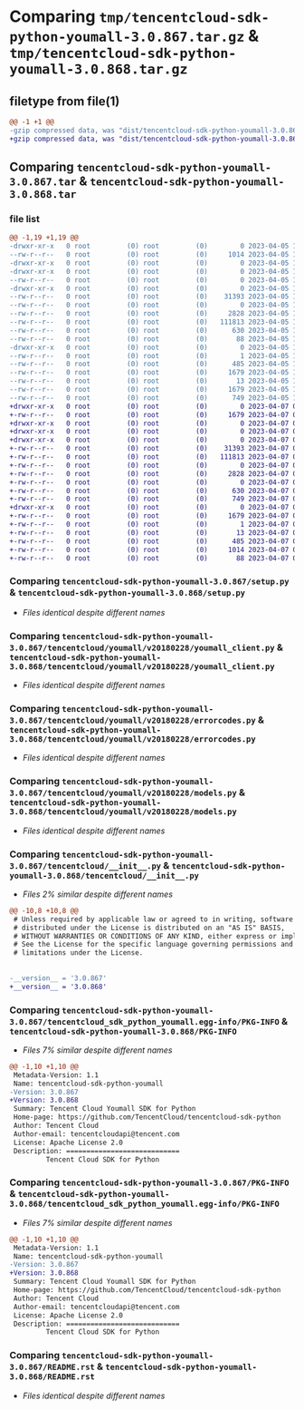 # Comparing `tmp/tencentcloud-sdk-python-youmall-3.0.867.tar.gz` & `tmp/tencentcloud-sdk-python-youmall-3.0.868.tar.gz`

## filetype from file(1)

```diff
@@ -1 +1 @@
-gzip compressed data, was "dist/tencentcloud-sdk-python-youmall-3.0.867.tar", last modified: Wed Apr  5 17:01:08 2023, max compression
+gzip compressed data, was "dist/tencentcloud-sdk-python-youmall-3.0.868.tar", last modified: Fri Apr  7 01:08:46 2023, max compression
```

## Comparing `tencentcloud-sdk-python-youmall-3.0.867.tar` & `tencentcloud-sdk-python-youmall-3.0.868.tar`

### file list

```diff
@@ -1,19 +1,19 @@
-drwxr-xr-x   0 root         (0) root         (0)        0 2023-04-05 17:01:08.000000 tencentcloud-sdk-python-youmall-3.0.867/
--rw-r--r--   0 root         (0) root         (0)     1014 2023-04-05 17:01:08.000000 tencentcloud-sdk-python-youmall-3.0.867/setup.py
-drwxr-xr-x   0 root         (0) root         (0)        0 2023-04-05 17:01:08.000000 tencentcloud-sdk-python-youmall-3.0.867/tencentcloud/
-drwxr-xr-x   0 root         (0) root         (0)        0 2023-04-05 17:01:08.000000 tencentcloud-sdk-python-youmall-3.0.867/tencentcloud/youmall/
--rw-r--r--   0 root         (0) root         (0)        0 2023-04-05 17:01:08.000000 tencentcloud-sdk-python-youmall-3.0.867/tencentcloud/youmall/__init__.py
-drwxr-xr-x   0 root         (0) root         (0)        0 2023-04-05 17:01:08.000000 tencentcloud-sdk-python-youmall-3.0.867/tencentcloud/youmall/v20180228/
--rw-r--r--   0 root         (0) root         (0)    31393 2023-04-05 17:01:08.000000 tencentcloud-sdk-python-youmall-3.0.867/tencentcloud/youmall/v20180228/youmall_client.py
--rw-r--r--   0 root         (0) root         (0)        0 2023-04-05 17:01:08.000000 tencentcloud-sdk-python-youmall-3.0.867/tencentcloud/youmall/v20180228/__init__.py
--rw-r--r--   0 root         (0) root         (0)     2828 2023-04-05 17:01:08.000000 tencentcloud-sdk-python-youmall-3.0.867/tencentcloud/youmall/v20180228/errorcodes.py
--rw-r--r--   0 root         (0) root         (0)   111813 2023-04-05 17:01:08.000000 tencentcloud-sdk-python-youmall-3.0.867/tencentcloud/youmall/v20180228/models.py
--rw-r--r--   0 root         (0) root         (0)      630 2023-04-05 17:01:08.000000 tencentcloud-sdk-python-youmall-3.0.867/tencentcloud/__init__.py
--rw-r--r--   0 root         (0) root         (0)       88 2023-04-05 17:01:08.000000 tencentcloud-sdk-python-youmall-3.0.867/setup.cfg
-drwxr-xr-x   0 root         (0) root         (0)        0 2023-04-05 17:01:08.000000 tencentcloud-sdk-python-youmall-3.0.867/tencentcloud_sdk_python_youmall.egg-info/
--rw-r--r--   0 root         (0) root         (0)        1 2023-04-05 17:01:08.000000 tencentcloud-sdk-python-youmall-3.0.867/tencentcloud_sdk_python_youmall.egg-info/dependency_links.txt
--rw-r--r--   0 root         (0) root         (0)      485 2023-04-05 17:01:08.000000 tencentcloud-sdk-python-youmall-3.0.867/tencentcloud_sdk_python_youmall.egg-info/SOURCES.txt
--rw-r--r--   0 root         (0) root         (0)     1679 2023-04-05 17:01:08.000000 tencentcloud-sdk-python-youmall-3.0.867/tencentcloud_sdk_python_youmall.egg-info/PKG-INFO
--rw-r--r--   0 root         (0) root         (0)       13 2023-04-05 17:01:08.000000 tencentcloud-sdk-python-youmall-3.0.867/tencentcloud_sdk_python_youmall.egg-info/top_level.txt
--rw-r--r--   0 root         (0) root         (0)     1679 2023-04-05 17:01:08.000000 tencentcloud-sdk-python-youmall-3.0.867/PKG-INFO
--rw-r--r--   0 root         (0) root         (0)      749 2023-04-05 17:01:08.000000 tencentcloud-sdk-python-youmall-3.0.867/README.rst
+drwxr-xr-x   0 root         (0) root         (0)        0 2023-04-07 01:08:46.000000 tencentcloud-sdk-python-youmall-3.0.868/
+-rw-r--r--   0 root         (0) root         (0)     1679 2023-04-07 01:08:46.000000 tencentcloud-sdk-python-youmall-3.0.868/PKG-INFO
+drwxr-xr-x   0 root         (0) root         (0)        0 2023-04-07 01:08:46.000000 tencentcloud-sdk-python-youmall-3.0.868/tencentcloud/
+drwxr-xr-x   0 root         (0) root         (0)        0 2023-04-07 01:08:46.000000 tencentcloud-sdk-python-youmall-3.0.868/tencentcloud/youmall/
+drwxr-xr-x   0 root         (0) root         (0)        0 2023-04-07 01:08:46.000000 tencentcloud-sdk-python-youmall-3.0.868/tencentcloud/youmall/v20180228/
+-rw-r--r--   0 root         (0) root         (0)    31393 2023-04-07 01:08:46.000000 tencentcloud-sdk-python-youmall-3.0.868/tencentcloud/youmall/v20180228/youmall_client.py
+-rw-r--r--   0 root         (0) root         (0)   111813 2023-04-07 01:08:46.000000 tencentcloud-sdk-python-youmall-3.0.868/tencentcloud/youmall/v20180228/models.py
+-rw-r--r--   0 root         (0) root         (0)        0 2023-04-07 01:08:46.000000 tencentcloud-sdk-python-youmall-3.0.868/tencentcloud/youmall/v20180228/__init__.py
+-rw-r--r--   0 root         (0) root         (0)     2828 2023-04-07 01:08:46.000000 tencentcloud-sdk-python-youmall-3.0.868/tencentcloud/youmall/v20180228/errorcodes.py
+-rw-r--r--   0 root         (0) root         (0)        0 2023-04-07 01:08:46.000000 tencentcloud-sdk-python-youmall-3.0.868/tencentcloud/youmall/__init__.py
+-rw-r--r--   0 root         (0) root         (0)      630 2023-04-07 01:08:46.000000 tencentcloud-sdk-python-youmall-3.0.868/tencentcloud/__init__.py
+-rw-r--r--   0 root         (0) root         (0)      749 2023-04-07 01:08:46.000000 tencentcloud-sdk-python-youmall-3.0.868/README.rst
+drwxr-xr-x   0 root         (0) root         (0)        0 2023-04-07 01:08:46.000000 tencentcloud-sdk-python-youmall-3.0.868/tencentcloud_sdk_python_youmall.egg-info/
+-rw-r--r--   0 root         (0) root         (0)     1679 2023-04-07 01:08:46.000000 tencentcloud-sdk-python-youmall-3.0.868/tencentcloud_sdk_python_youmall.egg-info/PKG-INFO
+-rw-r--r--   0 root         (0) root         (0)        1 2023-04-07 01:08:46.000000 tencentcloud-sdk-python-youmall-3.0.868/tencentcloud_sdk_python_youmall.egg-info/dependency_links.txt
+-rw-r--r--   0 root         (0) root         (0)       13 2023-04-07 01:08:46.000000 tencentcloud-sdk-python-youmall-3.0.868/tencentcloud_sdk_python_youmall.egg-info/top_level.txt
+-rw-r--r--   0 root         (0) root         (0)      485 2023-04-07 01:08:46.000000 tencentcloud-sdk-python-youmall-3.0.868/tencentcloud_sdk_python_youmall.egg-info/SOURCES.txt
+-rw-r--r--   0 root         (0) root         (0)     1014 2023-04-07 01:08:46.000000 tencentcloud-sdk-python-youmall-3.0.868/setup.py
+-rw-r--r--   0 root         (0) root         (0)       88 2023-04-07 01:08:46.000000 tencentcloud-sdk-python-youmall-3.0.868/setup.cfg
```

### Comparing `tencentcloud-sdk-python-youmall-3.0.867/setup.py` & `tencentcloud-sdk-python-youmall-3.0.868/setup.py`

 * *Files identical despite different names*

### Comparing `tencentcloud-sdk-python-youmall-3.0.867/tencentcloud/youmall/v20180228/youmall_client.py` & `tencentcloud-sdk-python-youmall-3.0.868/tencentcloud/youmall/v20180228/youmall_client.py`

 * *Files identical despite different names*

### Comparing `tencentcloud-sdk-python-youmall-3.0.867/tencentcloud/youmall/v20180228/errorcodes.py` & `tencentcloud-sdk-python-youmall-3.0.868/tencentcloud/youmall/v20180228/errorcodes.py`

 * *Files identical despite different names*

### Comparing `tencentcloud-sdk-python-youmall-3.0.867/tencentcloud/youmall/v20180228/models.py` & `tencentcloud-sdk-python-youmall-3.0.868/tencentcloud/youmall/v20180228/models.py`

 * *Files identical despite different names*

### Comparing `tencentcloud-sdk-python-youmall-3.0.867/tencentcloud/__init__.py` & `tencentcloud-sdk-python-youmall-3.0.868/tencentcloud/__init__.py`

 * *Files 2% similar despite different names*

```diff
@@ -10,8 +10,8 @@
 # Unless required by applicable law or agreed to in writing, software
 # distributed under the License is distributed on an "AS IS" BASIS,
 # WITHOUT WARRANTIES OR CONDITIONS OF ANY KIND, either express or implied.
 # See the License for the specific language governing permissions and
 # limitations under the License.
 
 
-__version__ = '3.0.867'
+__version__ = '3.0.868'
```

### Comparing `tencentcloud-sdk-python-youmall-3.0.867/tencentcloud_sdk_python_youmall.egg-info/PKG-INFO` & `tencentcloud-sdk-python-youmall-3.0.868/PKG-INFO`

 * *Files 7% similar despite different names*

```diff
@@ -1,10 +1,10 @@
 Metadata-Version: 1.1
 Name: tencentcloud-sdk-python-youmall
-Version: 3.0.867
+Version: 3.0.868
 Summary: Tencent Cloud Youmall SDK for Python
 Home-page: https://github.com/TencentCloud/tencentcloud-sdk-python
 Author: Tencent Cloud
 Author-email: tencentcloudapi@tencent.com
 License: Apache License 2.0
 Description: ============================
         Tencent Cloud SDK for Python
```

### Comparing `tencentcloud-sdk-python-youmall-3.0.867/PKG-INFO` & `tencentcloud-sdk-python-youmall-3.0.868/tencentcloud_sdk_python_youmall.egg-info/PKG-INFO`

 * *Files 7% similar despite different names*

```diff
@@ -1,10 +1,10 @@
 Metadata-Version: 1.1
 Name: tencentcloud-sdk-python-youmall
-Version: 3.0.867
+Version: 3.0.868
 Summary: Tencent Cloud Youmall SDK for Python
 Home-page: https://github.com/TencentCloud/tencentcloud-sdk-python
 Author: Tencent Cloud
 Author-email: tencentcloudapi@tencent.com
 License: Apache License 2.0
 Description: ============================
         Tencent Cloud SDK for Python
```

### Comparing `tencentcloud-sdk-python-youmall-3.0.867/README.rst` & `tencentcloud-sdk-python-youmall-3.0.868/README.rst`

 * *Files identical despite different names*


